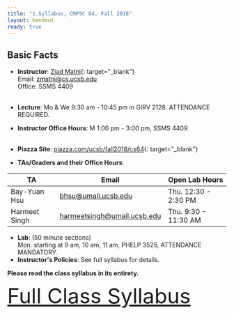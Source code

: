 ```yaml
---
title: "1.Syllabus, CMPSC 64, Fall 2018"
layout: handout
ready: true
---
```


<div markdown="1">

Basic Facts
-----------

* **Instructor**:  [Ziad Matni](http://www.cs.ucsb.edu/~zmatni){: target="_blank"}<br/>
Email: <zmatni@cs.ucsb.edu><br/>
Office: SSMS 4409<br/><br/>

* **Lecture**: Mo & We 9:30 am - 10:45 pm in GIRV 2128. ATTENDANCE REQUIRED.
* **Instructor Office Hours**: M 1:00 pm - 3:00 pm, SSMS 4409<br/><br/>

* **Piazza Site**: [piazza.com/ucsb/fall2018/cs64](https://www.piazza.com/ucsb/fall2018/cs64){: target="_blank"}<br/>
* **TAs/Graders and their Office Hours**:<br/>

| <b>TA</b>         | <b>Email</b>               | <b>Open Lab Hours</b>  |
|-------------------|----------------------------|------------------------|
| Bay-Yuan Hsu      | <bhsu@umail.ucsb.edu>      | Thu. 12:30 - 2:30 PM|
| Harmeet Singh     | <harmeetsingh@umail.ucsb.edu>     | Thu. 9:30 - 11:30 AM|

* **Lab**: (50 minute sections)<br/>
Mon. starting at 9 am, 10 am, 11 am, PHELP 3525, ATTENDANCE MANDATORY.<br/>
* **Instructor's Policies**: See full syllabus for details.<br/>

<strong>Please read the class syllabus in its entirety.</strong><br/>

<font size="16">
<a href="http://cs.ucsb.edu/~zmatni/syllabi/CS64F18_syllabus.pdf" target="blank">Full Class Syllabus</a>
</font>

</div>
